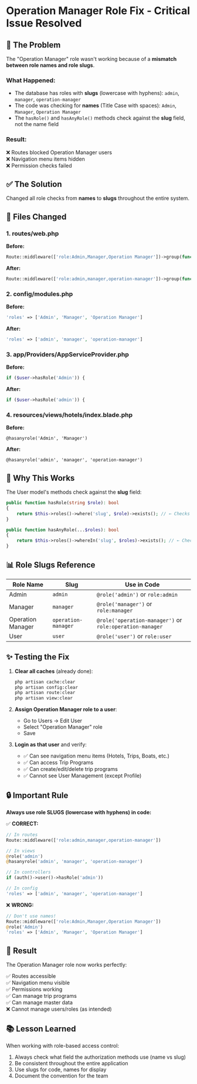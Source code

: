 # Operation Manager Role Fix - Critical Issue Resolved

## 🔴 **The Problem**

The "Operation Manager" role wasn't working because of a **mismatch between role names and role slugs**.

### What Happened:
- The database has roles with **slugs** (lowercase with hyphens): `admin`, `manager`, `operation-manager`
- The code was checking for **names** (Title Case with spaces): `Admin`, `Manager`, `Operation Manager`
- The `hasRole()` and `hasAnyRole()` methods check against the **slug** field, not the name field

### Result:
❌ Routes blocked Operation Manager users  
❌ Navigation menu items hidden  
❌ Permission checks failed

## ✅ **The Solution**

Changed all role checks from **names** to **slugs** throughout the entire system.

## 📝 **Files Changed**

### 1. **routes/web.php**
**Before:**
```php
Route::middleware(['role:Admin,Manager,Operation Manager'])->group(function () {
```

**After:**
```php
Route::middleware(['role:admin,manager,operation-manager'])->group(function () {
```

### 2. **config/modules.php**
**Before:**
```php
'roles' => ['Admin', 'Manager', 'Operation Manager']
```

**After:**
```php
'roles' => ['admin', 'manager', 'operation-manager']
```

### 3. **app/Providers/AppServiceProvider.php**
**Before:**
```php
if ($user->hasRole('Admin')) {
```

**After:**
```php
if ($user->hasRole('admin')) {
```

### 4. **resources/views/hotels/index.blade.php**
**Before:**
```blade
@hasanyrole('Admin', 'Manager')
```

**After:**
```blade
@hasanyrole('admin', 'manager', 'operation-manager')
```

## 🎯 **Why This Works**

The User model's methods check against the **slug** field:

```php
public function hasRole(string $role): bool
{
    return $this->roles()->where('slug', $role)->exists(); // ← Checks SLUG
}

public function hasAnyRole(...$roles): bool
{
    return $this->roles()->whereIn('slug', $roles)->exists(); // ← Checks SLUG
}
```

## 📊 **Role Slugs Reference**

| Role Name | Slug | Use in Code |
|-----------|------|-------------|
| Admin | `admin` | `@role('admin')` or `role:admin` |
| Manager | `manager` | `@role('manager')` or `role:manager` |
| Operation Manager | `operation-manager` | `@role('operation-manager')` or `role:operation-manager` |
| User | `user` | `@role('user')` or `role:user` |

## ✨ **Testing the Fix**

1. **Clear all caches** (already done):
   ```bash
   php artisan cache:clear
   php artisan config:clear
   php artisan route:clear
   php artisan view:clear
   ```

2. **Assign Operation Manager role to a user**:
   - Go to Users → Edit User
   - Select "Operation Manager" role
   - Save

3. **Login as that user** and verify:
   - ✅ Can see navigation menu items (Hotels, Trips, Boats, etc.)
   - ✅ Can access Trip Programs
   - ✅ Can create/edit/delete trip programs
   - ✅ Cannot see User Management (except Profile)

## 🔒 **Important Rule**

**Always use role SLUGS (lowercase with hyphens) in code:**

✅ **CORRECT:**
```php
// In routes
Route::middleware(['role:admin,manager,operation-manager'])

// In views
@role('admin')
@hasanyrole('admin', 'manager', 'operation-manager')

// In controllers
if (auth()->user()->hasRole('admin'))

// In config
'roles' => ['admin', 'manager', 'operation-manager']
```

❌ **WRONG:**
```php
// Don't use names!
Route::middleware(['role:Admin,Manager,Operation Manager'])
@role('Admin')
'roles' => ['Admin', 'Manager', 'Operation Manager']
```

## 🎉 **Result**

The Operation Manager role now works perfectly:

✅ Routes accessible  
✅ Navigation menu visible  
✅ Permissions working  
✅ Can manage trip programs  
✅ Can manage master data  
❌ Cannot manage users/roles (as intended)

## 📚 **Lesson Learned**

When working with role-based access control:
1. Always check what field the authorization methods use (name vs slug)
2. Be consistent throughout the entire application
3. Use slugs for code, names for display
4. Document the convention for the team
